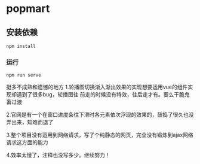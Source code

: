 # popmart

## 安装依赖
```
npm install
```

### 运行
```
npm run serve
```
挺多不成熟和遗憾的地方
1.轮播图切换渐入渐出效果的实现想要运用vue的<transition>组件实现却遇到了很多bug，轮播图往
前走的时候没有特效，往后走才有。要么干脆鬼畜过渡

2.官网是有一个在窗口进度条往下滑时各元素依次浮现的效果的，鼓捣了很久也没弄出来，知难而退了

3.整个项目没有运用到网络请求，写了个纯静态的网页，完全没有锻炼到ajax网络请求这方面的能力

4.效率太慢了，注释也没写多少。继续努力！